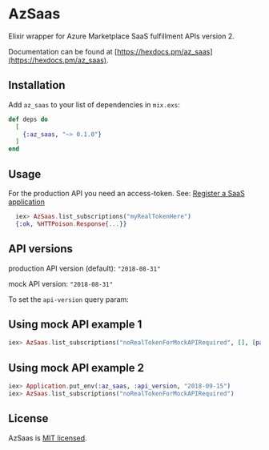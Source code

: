 # AzSaas
Elixir wrapper for Azure Marketplace SaaS fulfillment APIs version 2.

Documentation can be found at [https://hexdocs.pm/az_saas](https://hexdocs.pm/az_saas).

## Installation

Add `az_saas` to your list of dependencies in `mix.exs`:

```elixir
def deps do
  [
    {:az_saas, "~> 0.1.0"}
  ]
end
```

## Usage

For the production API you need an access-token.
See: [Register a SaaS application](https://docs.microsoft.com/en-us/azure/marketplace/partner-center-portal/pc-saas-registration)

```elixir
  iex> AzSaas.list_subscriptions("myRealTokenHere")
  {:ok, %HTTPoison.Response{...}}
```

## API versions
production API version (default): `"2018-08-31"`

mock API version: `"2018-08-31"`

To set the `api-version` query param:

## Using mock API example 1
```elixir
iex> AzSaas.list_subscriptions("noRealTokenForMockAPIRequired", [], [params: %{"api-version" => "2018-09-15"})
```

## Using mock API example 2
```elixir
iex> Application.put_env(:az_saas, :api_version, "2018-09-15")
iex> AzSaas.list_subscriptions("noRealTokenForMockAPIRequired")
```

## License

AzSaas is [MIT licensed](LICENSE).
